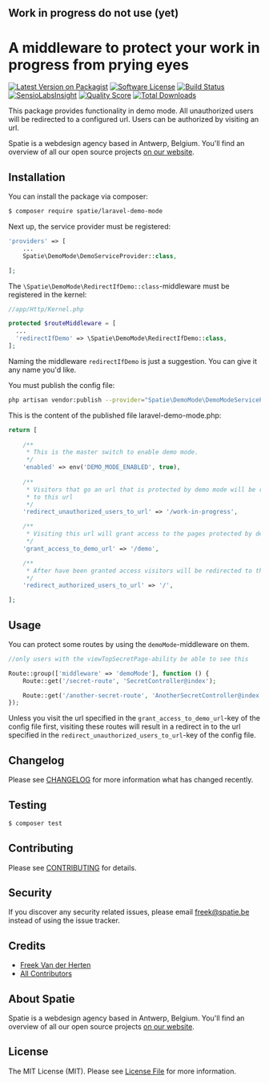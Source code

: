 ## Work in progress do not use (yet)

# A middleware to protect your work in progress from prying eyes

[![Latest Version on Packagist](https://img.shields.io/packagist/v/spatie/laravel-demo-mode.svg?style=flat-square)](https://packagist.org/packages/spatie/laravel-demo-mode)
[![Software License](https://img.shields.io/badge/license-MIT-brightgreen.svg?style=flat-square)](LICENSE.md)
[![Build Status](https://img.shields.io/travis/spatie/laravel-demo-mode/master.svg?style=flat-square)](https://travis-ci.org/spatie/laravel-demo-mode)
[![SensioLabsInsight](https://img.shields.io/sensiolabs/i/5fb290e3-4f00-4abb-91f3-1163d3715108.svg?style=flat-square)](https://insight.sensiolabs.com/projects/5fb290e3-4f00-4abb-91f3-1163d3715108)
[![Quality Score](https://img.shields.io/scrutinizer/g/spatie/laravel-demo-mode.svg?style=flat-square)](https://scrutinizer-ci.com/g/spatie/laravel-demo-mode)
[![Total Downloads](https://img.shields.io/packagist/dt/spatie/laravel-demo-mode.svg?style=flat-square)](https://packagist.org/packages/spatie/laravel-demo-mode)

This package provides functionality in demo mode. All unauthorized users will be redirected to a configured url. Users can be authorized by visiting an url.

Spatie is a webdesign agency based in Antwerp, Belgium. You'll find an overview of all our open source projects [on our website](https://spatie.be/opensource).

## Installation

You can install the package via composer:

``` bash
$ composer require spatie/laravel-demo-mode
```

Next up, the service provider must be registered:

```php
'providers' => [
    ...
    Spatie\DemoMode\DemoServiceProvider::class,

];
```

The `\Spatie\DemoMode\RedirectIfDemo::class`-middleware must be registered in the kernel:

```php
//app/Http/Kernel.php

protected $routeMiddleware = [
  ...
  'redirectIfDemo' => \Spatie\DemoMode\RedirectIfDemo::class,
];
```

Naming the middleware `redirectIfDemo` is just a suggestion. You can give it any name you'd like.

You must publish the config file:

```bash
php artisan vendor:publish --provider="Spatie\DemoMode\DemoModeServiceProvider"
```

This is the content of the published file laravel-demo-mode.php:

```php
return [
    
    /**
     * This is the master switch to enable demo mode.
     */
    'enabled' => env('DEMO_MODE_ENABLED', true),
    
    /**
     * Visitors that go an url that is protected by demo mode will be redirected.
     * to this url
     */
    'redirect_unauthorized_users_to_url' => '/work-in-progress',

    /**
     * Visiting this url will grant access to the pages protected by demo mode.
     */
    'grant_access_to_demo_url' => '/demo',

    /**
     * After have been granted access visitors will be redirected to this url.
     */
    'redirect_authorized_users_to_url' => '/',

];
```

## Usage

You can protect some routes by using the `demoMode`-middleware on them.

```php
//only users with the viewTopSecretPage-ability be able to see this

Route::group(['middleware' => 'demoMode'], function () {
    Route::get('/secret-route', 'SecretController@index');

    Route::get('/another-secret-route', 'AnotherSecretController@index';
});
```

Unless you visit the url specified in the `grant_access_to_demo_url`-key of the config file first, visiting these routes will result in a redirect in to the url specified in the `redirect_unauthorized_users_to_url`-key of the config file.

## Changelog

Please see [CHANGELOG](CHANGELOG.md) for more information what has changed recently.

## Testing

``` bash
$ composer test
```

## Contributing

Please see [CONTRIBUTING](.github/CONTRIBUTING.md) for details.

## Security

If you discover any security related issues, please email freek@spatie.be instead of using the issue tracker.

## Credits

- [Freek Van der Herten](https://github.com/freekmurze)
- [All Contributors](../../contributors)

## About Spatie
Spatie is a webdesign agency based in Antwerp, Belgium. You'll find an overview of all our open source projects [on our website](https://spatie.be/opensource).

## License

The MIT License (MIT). Please see [License File](LICENSE.md) for more information.
